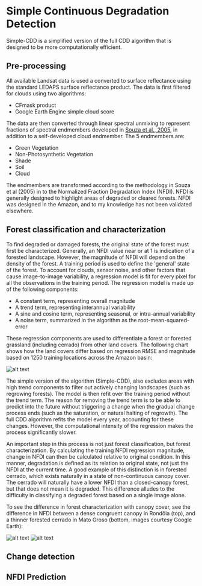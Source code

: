 # Simple Continuous Degradation Detection

Simple-CDD is a simplified version of the full CDD algorithm that is designed to be more computationally efficient. 
## Pre-processing

All available Landsat data is used a converted to surface reflectance using the standard LEDAPS surface reflectance product. The data is first filtered for clouds using two algorithms: 

  * CFmask product
  * Google Earth Engine simple cloud score

The data are then converted through linear spectral unmixing to represent fractions of spectral endmembers developed in [Souza et al., 2005](http://www.sciencedirect.com/science/article/pii/S0034425705002385), in addition to a self-developed cloud endmember. The 5 endmembers are:

  * Green Vegetation
  * Non-Photosynthetic Vegetation
  * Shade
  * Soil
  * Cloud

The endmembers are transformed according to the methodology in Souza et al (2005) in to the Normalized Fraction Degradation Index (NFDI). NFDI is generally designed to highlight areas of degraded or cleared forests. NFDI was designed in the Amazon, and to my knowledge has not been validated elsewhere.  

## Forest classification and characterization

To find degraded or damaged forests, the original state of the forest must first be characterized. Generally, an NFDI value near or at 1 is indication of a forested landscape. However, the magnitude of NFDI will depend on the density of the forest. A training period is used to define the 'general' state of the forest. To account for clouds, sensor noise, and other factors that cause image-to-image variability, a regression model is fit for every pixel for all the observations in the training period. The regression model is made up of the following components:

  * A constant term, representing overall magnitude
  * A trend term, representing interannual variability
  * A sine and cosine term, representing seasonal, or intra-annual variability 
  * A noise term, summarized in the algorithm as the root-mean-squared-error 

These regression components are used to differentiate a forest or forested grassland (including cerrado) from other land covers. The following chart shows how the land covers differ based on regression RMSE and magnitude based on 1250 training locations across the Amazon basin: 

![alt text](https://raw.githubusercontent.com/bullocke/ge-cdd/master/images/NFDI_landcover_classification.jpg)

The simple version of the algorithm (Simple-CDD), also excludes areas with high trend components to filter out actively changing landscapes (such as regrowing forests). The model is then refit over the training period without the trend term. The reason for removing the trend term is to be able to predict into the future without triggering a change when the gradual change process ends (such as the saturation, or natural halting of regrowth). The full CDD algorithm refits the model every year, accounting for these changes. However, the computational intensity of the regression makes the process significantly slower. 

An important step in this process is not just forest classification, but forest characterization. By calculating the training NFDI regression magnitude, change in NFDI can then be calculated relative to original condition. In this manner, degradation is defined as its relation to original state, not just the NFDI at the current time. A good example of this distinction is in forested cerrado, which exists naturally in a state of non-continuous canopy cover. The cerrado will naturally have a lower NFDI than a closed-canopy forest, but that does not mean it is degraded. This difference alludes to the difficulty in classifying a degraded forest based on a single image alone. 

To see the difference in forest characterization with canopy cover, see the difference in NFDI between a dense congruent canopy in Rondôia (top), and a thinner forested cerrado in Mato Groso (bottom, images courtesy Google Earth):

![alt text](https://raw.githubusercontent.com/bullocke/ge-cdd/master/images/DenseForest_both3.jpg)
![alt text](https://raw.githubusercontent.com/bullocke/ge-cdd/master/images/ThinForest_both3.jpg)

## Change detection  

## NFDI Prediction 
